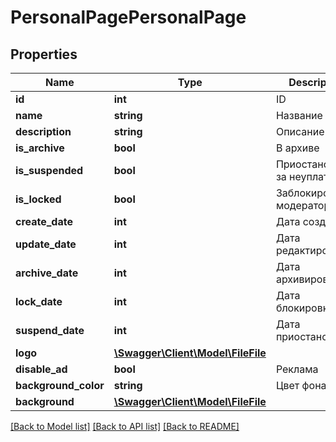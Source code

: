 # PersonalPagePersonalPage

## Properties
Name | Type | Description | Notes
------------ | ------------- | ------------- | -------------
**id** | **int** | ID | 
**name** | **string** | Название | 
**description** | **string** | Описание | 
**is_archive** | **bool** | В архиве | 
**is_suspended** | **bool** | Приостановлена за неуплату | 
**is_locked** | **bool** | Заблокирована модератором | 
**create_date** | **int** | Дата создания | 
**update_date** | **int** | Дата редактирования | 
**archive_date** | **int** | Дата архивирования | 
**lock_date** | **int** | Дата блокировки | 
**suspend_date** | **int** | Дата приостановки | 
**logo** | [**\Swagger\Client\Model\FileFile**](FileFile.md) |  | 
**disable_ad** | **bool** | Реклама | 
**background_color** | **string** | Цвет фона | 
**background** | [**\Swagger\Client\Model\FileFile**](FileFile.md) |  | 

[[Back to Model list]](../README.md#documentation-for-models) [[Back to API list]](../README.md#documentation-for-api-endpoints) [[Back to README]](../README.md)


